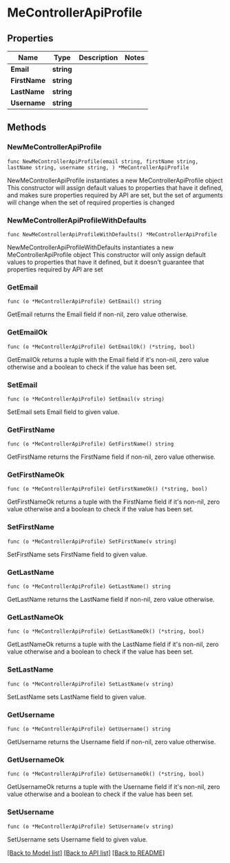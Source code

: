 # MeControllerApiProfile

## Properties

Name | Type | Description | Notes
------------ | ------------- | ------------- | -------------
**Email** | **string** |  | 
**FirstName** | **string** |  | 
**LastName** | **string** |  | 
**Username** | **string** |  | 

## Methods

### NewMeControllerApiProfile

`func NewMeControllerApiProfile(email string, firstName string, lastName string, username string, ) *MeControllerApiProfile`

NewMeControllerApiProfile instantiates a new MeControllerApiProfile object
This constructor will assign default values to properties that have it defined,
and makes sure properties required by API are set, but the set of arguments
will change when the set of required properties is changed

### NewMeControllerApiProfileWithDefaults

`func NewMeControllerApiProfileWithDefaults() *MeControllerApiProfile`

NewMeControllerApiProfileWithDefaults instantiates a new MeControllerApiProfile object
This constructor will only assign default values to properties that have it defined,
but it doesn't guarantee that properties required by API are set

### GetEmail

`func (o *MeControllerApiProfile) GetEmail() string`

GetEmail returns the Email field if non-nil, zero value otherwise.

### GetEmailOk

`func (o *MeControllerApiProfile) GetEmailOk() (*string, bool)`

GetEmailOk returns a tuple with the Email field if it's non-nil, zero value otherwise
and a boolean to check if the value has been set.

### SetEmail

`func (o *MeControllerApiProfile) SetEmail(v string)`

SetEmail sets Email field to given value.


### GetFirstName

`func (o *MeControllerApiProfile) GetFirstName() string`

GetFirstName returns the FirstName field if non-nil, zero value otherwise.

### GetFirstNameOk

`func (o *MeControllerApiProfile) GetFirstNameOk() (*string, bool)`

GetFirstNameOk returns a tuple with the FirstName field if it's non-nil, zero value otherwise
and a boolean to check if the value has been set.

### SetFirstName

`func (o *MeControllerApiProfile) SetFirstName(v string)`

SetFirstName sets FirstName field to given value.


### GetLastName

`func (o *MeControllerApiProfile) GetLastName() string`

GetLastName returns the LastName field if non-nil, zero value otherwise.

### GetLastNameOk

`func (o *MeControllerApiProfile) GetLastNameOk() (*string, bool)`

GetLastNameOk returns a tuple with the LastName field if it's non-nil, zero value otherwise
and a boolean to check if the value has been set.

### SetLastName

`func (o *MeControllerApiProfile) SetLastName(v string)`

SetLastName sets LastName field to given value.


### GetUsername

`func (o *MeControllerApiProfile) GetUsername() string`

GetUsername returns the Username field if non-nil, zero value otherwise.

### GetUsernameOk

`func (o *MeControllerApiProfile) GetUsernameOk() (*string, bool)`

GetUsernameOk returns a tuple with the Username field if it's non-nil, zero value otherwise
and a boolean to check if the value has been set.

### SetUsername

`func (o *MeControllerApiProfile) SetUsername(v string)`

SetUsername sets Username field to given value.



[[Back to Model list]](../README.md#documentation-for-models) [[Back to API list]](../README.md#documentation-for-api-endpoints) [[Back to README]](../README.md)


